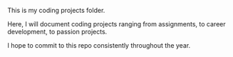This is my coding projects folder. 

Here, I will document coding projects ranging from assignments, to career development, to passion projects. 

I hope to commit to this repo consistently throughout the year.
